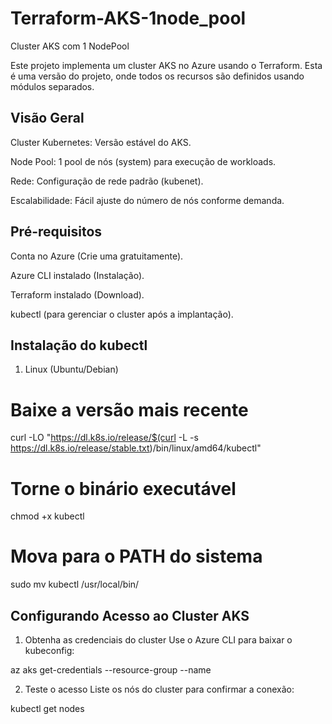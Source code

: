 # Terraform-AKS-1node_pool
Cluster AKS com 1 NodePool

Este projeto implementa um cluster AKS no Azure usando o Terraform. Esta é uma versão do projeto, onde todos os recursos são definidos usando módulos separados.

##  Visão Geral
Cluster Kubernetes: Versão estável do AKS.

Node Pool: 1 pool de nós (system) para execução de workloads.

Rede: Configuração de rede padrão (kubenet).

Escalabilidade: Fácil ajuste do número de nós conforme demanda.

## Pré-requisitos
Conta no Azure (Crie uma gratuitamente).

Azure CLI instalado (Instalação).

Terraform instalado (Download).

kubectl (para gerenciar o cluster após a implantação).

## Instalação do kubectl
1. Linux (Ubuntu/Debian)
# Baixe a versão mais recente
  curl -LO "https://dl.k8s.io/release/$(curl -L -s https://dl.k8s.io/release/stable.txt)/bin/linux/amd64/kubectl"

# Torne o binário executável
  chmod +x kubectl

# Mova para o PATH do sistema
  sudo mv kubectl /usr/local/bin/

## Configurando Acesso ao Cluster AKS
1. Obtenha as credenciais do cluster
Use o Azure CLI para baixar o kubeconfig:

az aks get-credentials --resource-group <nome-do-resource-group> --name <nome-do-cluster-aks>

2. Teste o acesso
Liste os nós do cluster para confirmar a conexão:

kubectl get nodes
